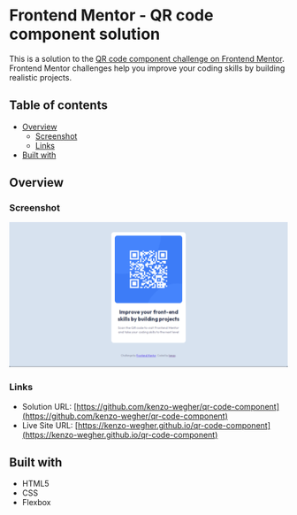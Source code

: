 # Frontend Mentor - QR code component solution

This is a solution to the [QR code component challenge on Frontend Mentor](https://www.frontendmentor.io/challenges/qr-code-component-iux_sIO_H). Frontend Mentor challenges help you improve your coding skills by building realistic projects. 

## Table of contents

- [Overview](#overview)
  - [Screenshot](#screenshot)
  - [Links](#links)
- [Built with](#built-with)

## Overview

### Screenshot

![](./images/Screenshot.png)

### Links

- Solution URL: [https://github.com/kenzo-wegher/qr-code-component](https://github.com/kenzo-wegher/qr-code-component)
- Live Site URL: [https://kenzo-wegher.github.io/qr-code-component](https://kenzo-wegher.github.io/qr-code-component)

## Built with

- HTML5
- CSS
- Flexbox

